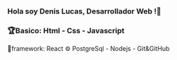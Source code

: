 ### Hola soy Denis Lucas, Desarrollador Web !👋
### 🏆Basico: Html  - Css - Javascript
👾framework: React 
⚙️ PostgreSql - Nodejs - Git&GitHub

<!--
**LucasDenis0016/LucasDenis0016** is a ✨ _special_ ✨ repository because its `README.md` (this file) appears on your GitHub profile.

Sobre Mi:

- 🧑‍💻 Desarrollador web:
- 🏆 Basico: Html - Css - Javascript - Git&Github
- 👾 Framework: Reactjs 
- ⚙️ Nodejs - Postgresql - Postman
- 📧 webcodingw@gmail.com 
- 📌 Concordia Entre Rios 
- 
- 
-->
